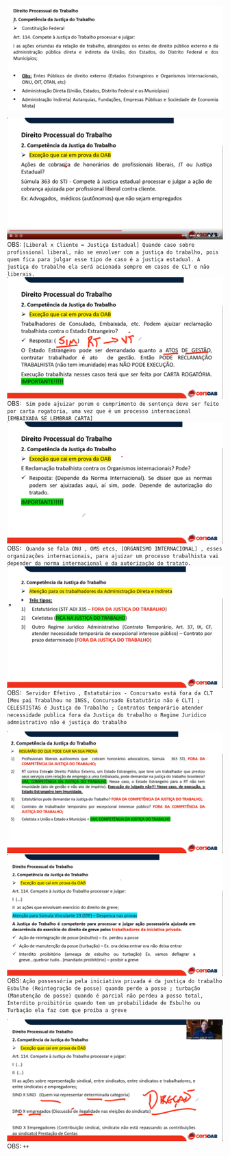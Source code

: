 ![competencia](img/img1.png)

![competencia](img/img2.png)
    OBS:
    ``` [Liberal x Cliente = Justiça Estadual] Quando caso sobre profissional liberal, não se envolver com a justiça do trabalho, pois quem fica para julgar esse tipo de caso é a justiça estadual. A justiça do trabalho ela será acionada sempre em casos de CLT e não liberais.  ```
![competencia](img/img3.png)
 OBS:
    ``` Sim pode ajuizar porem o cumprimento de sentença deve ser feito por carta rogatoria, uma vez que é um processo internacional  [EMBAIXADA SE LEMBRAR CARTA]```
![competencia](img/img4.png)
 OBS:
    ``` Quando se fala ONU , OMS etcs, [ORGANISMO INTERNACIONAL] , esses organizações internacionais, para ajuizar um processo trabalhista vai depender da norma internacional e da autorização do tratato.```
 ![competencia](img/img5.png)
    OBS:
    ``` Servidor Efetivo , Estatutários - Concursato está fora da CLT [Meu pai Trabalhou no INSS, Concursado Estatutário não é CLT] ;  CELESTISTAS é Justiça do Trabalho ; Contratos temporário atender necessidade publica fora da Justiça do trabalho o Regime Juridico admnistrativo não é justiça do trabalho```

 ![Resumao](img/img6.png)
 ![Resumao](img/img7.png)
 OBS:
    ``` Ação possessória pela iniciativa privada é da justiça do trabalho  ```
     ``` Esbulho (Reintegração de posse) quando perde a posse ; turbação (Manutenção de posse) quando é parcial não perdeu a posso total, Interdito proibitório quando tem um probabilidade de Esbulho ou Turbação ela faz com que proíba a greve ```

![Resumao](img/img8.png)
 OBS:
    ```++  ```
    
     
<!--
    
    ![exemplo](img/img.png)
    OBS:
    ``` exemplo  ```
    
-->